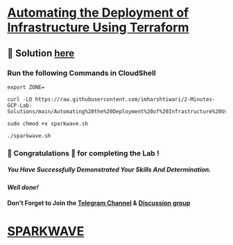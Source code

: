 # [Automating the Deployment of Infrastructure Using Terraform ](https://www.cloudskillsboost.google/focuses/19098?parent=catalog)

## 🔑 Solution [here](https://www.youtube.com/@sparkwave.01)

### Run the following Commands in CloudShell
```
export ZONE=
```
```
curl -LO https://raw.githubusercontent.com/imharshtiwari/2-Minutes-GCP-Lab-Solutions/main/Automating%20the%20Deployment%20of%20Infrastructure%20Using%20Terraform/sparkwave.sh

sudo chmod +x sparkwave.sh

./sparkwave.sh
```

### 🐼 Congratulations 🎉 for completing the Lab !

##### *You Have Successfully Demonstrated Your Skills And Determination.*

#### *Well done!*

#### Don't Forget to Join the [Telegram Channel](https://t.me/sparkwave.01) & [Discussion group](https://t.me/sparkwave.01chats)

# [SPARKWAVE](https://www.youtube.com/@sparkwave.01)
